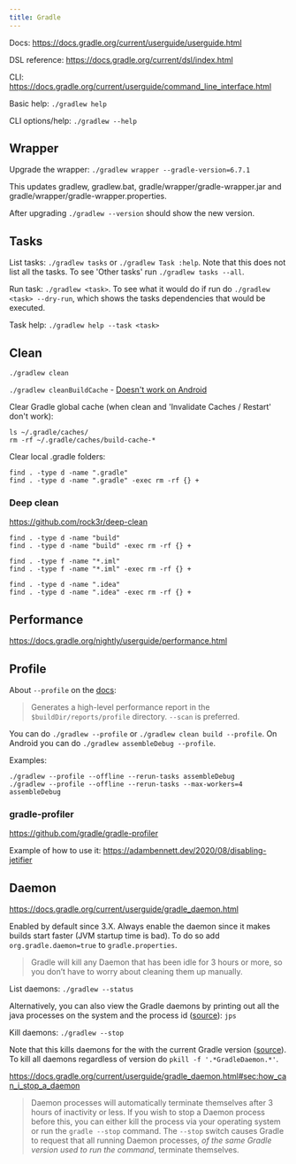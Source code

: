 ```yaml
---
title: Gradle
---
```


Docs: https://docs.gradle.org/current/userguide/userguide.html

DSL reference: https://docs.gradle.org/current/dsl/index.html

CLI: https://docs.gradle.org/current/userguide/command_line_interface.html

Basic help: `./gradlew help`

CLI options/help: `./gradlew --help`

## Wrapper

Upgrade the wrapper: `./gradlew wrapper --gradle-version=6.7.1`

This updates gradlew, gradlew.bat, gradle/wrapper/gradle-wrapper.jar and gradle/wrapper/gradle-wrapper.properties.

After upgrading `./gradlew --version` should show the new version.

## Tasks

List tasks: `./gradlew tasks` or `./gradlew Task :help`. Note that this does not list all the tasks. To see 'Other tasks' run `./gradlew tasks --all`.

Run task: `./gradlew <task>`. To see what it would do if run do `./gradlew <task> --dry-run`, which shows the tasks dependencies that would be executed.

Task help: `./gradlew help --task <task>`

## Clean

`./gradlew clean`

`./gradlew cleanBuildCache` - [Doesn't work on Android](https://stackoverflow.com/a/43245885/4034572)

Clear Gradle global cache (when clean and 'Invalidate Caches / Restart' don't work):

```shell
ls ~/.gradle/caches/
rm -rf ~/.gradle/caches/build-cache-*
```

Clear local .gradle folders:

```shell
find . -type d -name ".gradle"
find . -type d -name ".gradle" -exec rm -rf {} +
```

### Deep clean

https://github.com/rock3r/deep-clean

```shell
find . -type d -name "build"
find . -type d -name "build" -exec rm -rf {} +

find . -type f -name "*.iml"
find . -type f -name "*.iml" -exec rm -rf {} +

find . -type d -name ".idea"
find . -type d -name ".idea" -exec rm -rf {} +
```

## Performance

https://docs.gradle.org/nightly/userguide/performance.html

## Profile

About `--profile` on the [docs](https://docs.gradle.org/current/userguide/command_line_interface.html#sec:command_line_performance):

> Generates a high-level performance report in the `$buildDir/reports/profile` directory. `--scan` is preferred.

You can do `./gradlew --profile` or `./gradlew clean build --profile`. On Android you can do `./gradlew assembleDebug --profile`.

Examples:

```shell
./gradlew --profile --offline --rerun-tasks assembleDebug
./gradlew --profile --offline --rerun-tasks --max-workers=4 assembleDebug
```

### gradle-profiler

https://github.com/gradle/gradle-profiler

Example of how to use it: https://adambennett.dev/2020/08/disabling-jetifier

## Daemon

https://docs.gradle.org/current/userguide/gradle_daemon.html

Enabled by default since 3.X. Always enable the daemon since it makes builds start faster (JVM startup time is bad). To do so add `org.gradle.daemon=true` to `gradle.properties`.

> Gradle will kill any Daemon that has been idle for 3 hours or more, so you don’t have to worry about cleaning them up manually.

List daemons: `./gradlew --status`

Alternatively, you can also view the Gradle daemons by printing out all the java processes on the system and the process id ([source](https://runningcode.github.io/gradle-doctor/java-home/#view-all-gradle-daemons)): `jps`

Kill daemons: `./gradlew --stop`

Note that this kills daemons for the with the current Gradle version ([source](https://runningcode.github.io/gradle-doctor/java-home/#killing-gradle-daemons)). To kill all daemons regardless of version do `pkill -f '.*GradleDaemon.*'`.

https://docs.gradle.org/current/userguide/gradle_daemon.html#sec:how_can_i_stop_a_daemon

> Daemon processes will automatically terminate themselves after 3 hours of inactivity or less. If you wish to stop a Daemon process before this, you can either kill the process via your operating system or run the `gradle --stop` command. The `--stop` switch causes Gradle to request that all running Daemon processes, _of the same Gradle version used to run the command_, terminate themselves.
